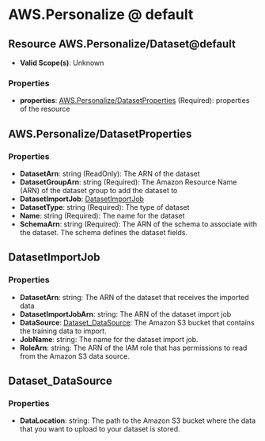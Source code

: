 # AWS.Personalize @ default

## Resource AWS.Personalize/Dataset@default
* **Valid Scope(s)**: Unknown
### Properties
* **properties**: [AWS.Personalize/DatasetProperties](#awspersonalizedatasetproperties) (Required): properties of the resource

## AWS.Personalize/DatasetProperties
### Properties
* **DatasetArn**: string (ReadOnly): The ARN of the dataset
* **DatasetGroupArn**: string (Required): The Amazon Resource Name (ARN) of the dataset group to add the dataset to
* **DatasetImportJob**: [DatasetImportJob](#datasetimportjob)
* **DatasetType**: string (Required): The type of dataset
* **Name**: string (Required): The name for the dataset
* **SchemaArn**: string (Required): The ARN of the schema to associate with the dataset. The schema defines the dataset fields.

## DatasetImportJob
### Properties
* **DatasetArn**: string: The ARN of the dataset that receives the imported data
* **DatasetImportJobArn**: string: The ARN of the dataset import job
* **DataSource**: [Dataset_DataSource](#datasetdatasource): The Amazon S3 bucket that contains the training data to import.
* **JobName**: string: The name for the dataset import job.
* **RoleArn**: string: The ARN of the IAM role that has permissions to read from the Amazon S3 data source.

## Dataset_DataSource
### Properties
* **DataLocation**: string: The path to the Amazon S3 bucket where the data that you want to upload to your dataset is stored.

